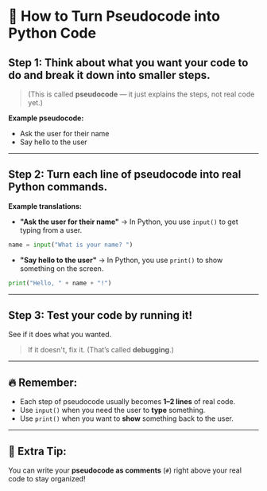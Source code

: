 # 🧠 How to Turn Pseudocode into Python Code

## Step 1: Think about what you want your code to do and break it down into smaller steps.

> (This is called **pseudocode** — it just explains the steps, not real code yet.)

**Example pseudocode:**

- Ask the user for their name
- Say hello to the user

---

## Step 2: Turn each line of pseudocode into real Python commands.

**Example translations:**

- **"Ask the user for their name"** → In Python, you use `input()` to get typing from a user.

```python
name = input("What is your name? ")
```

- **"Say hello to the user"** → In Python, you use `print()` to show something on the screen.

```python
print("Hello, " + name + "!")
```

---

## Step 3: Test your code by running it!

See if it does what you wanted.

> If it doesn't, fix it. (That’s called **debugging**.)

---

## 🔥 Remember:

- Each step of pseudocode usually becomes **1–2 lines** of real code.
- Use `input()` when you need the user to **type** something.
- Use `print()` when you want to **show** something back to the user.

---

## 💬 Extra Tip:

You can write your **pseudocode as comments** (`#`) right above your real code to stay organized!
